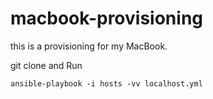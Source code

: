 # macbook-provisioning

this is a provisioning for my MacBook.

git clone and Run

```
ansible-playbook -i hosts -vv localhost.yml
```

